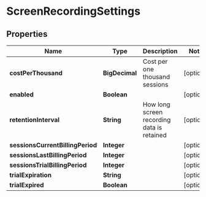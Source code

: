 

# ScreenRecordingSettings


## Properties

| Name | Type | Description | Notes |
|------------ | ------------- | ------------- | -------------|
|**costPerThousand** | **BigDecimal** | Cost per one thousand sessions |  [optional] |
|**enabled** | **Boolean** |  |  [optional] |
|**retentionInterval** | **String** | How long screen recording data is retained |  [optional] |
|**sessionsCurrentBillingPeriod** | **Integer** |  |  [optional] |
|**sessionsLastBillingPeriod** | **Integer** |  |  [optional] |
|**sessionsTrialBillingPeriod** | **Integer** |  |  [optional] |
|**trialExpiration** | **String** |  |  [optional] |
|**trialExpired** | **Boolean** |  |  [optional] |



